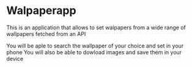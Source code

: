 # Walpaperapp

This is  an application that allows to set walpapers from a wide range of wallpapers fetched from an API

You will be aple to search  the wallpaper of your choice and set in your phone
You will also be able to dowload images and save them in your device
